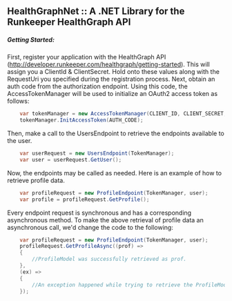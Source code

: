 ## HealthGraphNet :: A .NET Library for the Runkeeper HealthGraph API

##### Getting Started:
First, register your application with the HealthGraph API (http://developer.runkeeper.com/healthgraph/getting-started). This will assign you a ClientId & ClientSecret.  Hold onto these values along with the RequestUri you specified during the registration process.  Next, obtain an auth code from the authorization endpoint.  Using this code, the AccessTokenManager will be used to initialize an OAuth2 access token as follows: 

```csharp
    var tokenManager = new AccessTokenManager(CLIENT_ID, CLIENT_SECRET, REQUEST_URI);
	tokenManager.InitAccessToken(AUTH_CODE);
```

Then, make a call to the UsersEndpoint to retrieve the endpoints available to the user.

```csharp
	var userRequest = new UsersEndpoint(TokenManager);
    var user = userRequest.GetUser();
```

Now, the endpoints may be called as needed.  Here is an example of how to retrieve profile data.

```csharp
	var profileRequest = new ProfileEndpoint(TokenManager, user);
    var profile = profileRequest.GetProfile();
```

Every endpoint request is synchronous and has a corresponding asynchronous method.  To make the above retrieval of profile data an asynchronous call, we'd change the code to the following:

```csharp
	var profileRequest = new ProfileEndpoint(TokenManager, user);
    profileRequest.GetProfileAsync((prof) =>
	{
		//ProfileModel was successfully retrieved as prof.
	}, 
	(ex) =>
	{
		//An exception happened while trying to retrieve the ProfileModel.
	});
```